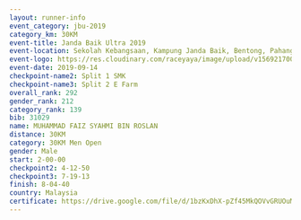 ```yaml
---
layout: runner-info 
event_category: jbu-2019 
category_km: 30KM 
event-title: Janda Baik Ultra 2019 
event-location: Sekolah Kebangsaan, Kampung Janda Baik, Bentong, Pahang, Malaysia 
event-logo: https://res.cloudinary.com/raceyaya/image/upload/v1569217009/logo/janda-baik_vch1pc.jpg 
event-date: 2019-09-14 
checkpoint-name2: Split 1 SMK 
checkpoint-name3: Split 2 E Farm 
overall_rank: 292
gender_rank: 212
category_rank: 139
bib: 31029
name: MUHAMMAD FAIZ SYAHMI BIN ROSLAN
distance: 30KM
category: 30KM Men Open
gender: Male
start: 2-00-00
checkpoint2: 4-12-50
checkpoint3: 7-19-13
finish: 8-04-40
country: Malaysia
certificate: https://drive.google.com/file/d/1bzKxDhX-pZf45MkQOVvGRUOuMM3lGEgV/view?usp=sharing
---
```

